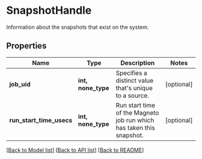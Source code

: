 # SnapshotHandle

Information about the snapshots that exist on the system.

## Properties
Name | Type | Description | Notes
------------ | ------------- | ------------- | -------------
**job_uid** | **int, none_type** | Specifies a distinct value that&#39;s unique to a source. | [optional] 
**run_start_time_usecs** | **int, none_type** | Run start time of the Magneto job run which has taken this snapshot. | [optional] 

[[Back to Model list]](../README.md#documentation-for-models) [[Back to API list]](../README.md#documentation-for-api-endpoints) [[Back to README]](../README.md)


